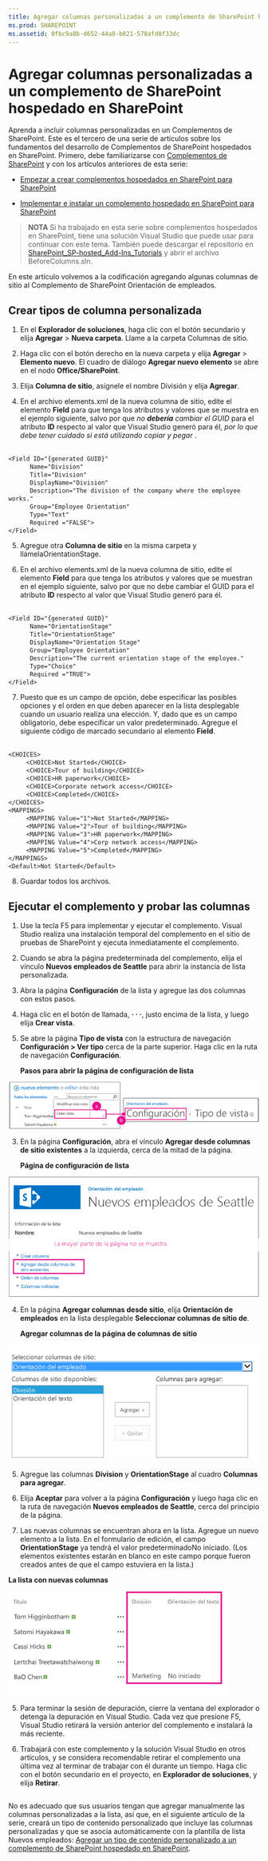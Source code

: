 ```yaml
---
title: Agregar columnas personalizadas a un complemento de SharePoint hospedado en SharePoint
ms.prod: SHAREPOINT
ms.assetid: 0fbc9a8b-d652-44a8-b821-578afd8f33dc
---
```



# Agregar columnas personalizadas a un complemento de SharePoint hospedado en SharePoint
Aprenda a incluir columnas personalizadas en un Complementos de SharePoint.
Este es el tercero de una serie de artículos sobre los fundamentos del desarrollo de Complementos de SharePoint hospedados en SharePoint. Primero, debe familiarizarse con  [Complementos de SharePoint](sharepoint-add-ins.md) y con los artículos anteriores de esta serie:





-  [Empezar a crear complementos hospedados en SharePoint para SharePoint](get-started-creating-sharepoint-hosted-sharepoint-add-ins.md)


-  [Implementar e instalar un complemento hospedado en SharePoint para SharePoint](deploy-and-install-a-sharepoint-hosted-sharepoint-add-in.md)



> **NOTA**
> Si ha trabajado en esta serie sobre complementos hospedados en SharePoint, tiene una solución Visual Studio que puede usar para continuar con este tema. También puede descargar el repositorio en  [SharePoint_SP-hosted_Add-Ins_Tutorials](https://github.com/OfficeDev/SharePoint_SP-hosted_Add-Ins_Tutorials) y abrir el archivo BeforeColumns.sln.




En este artículo volvemos a la codificación agregando algunas columnas de sitio al Complemento de SharePoint Orientación de empleados.
## Crear tipos de columna personalizada






1. En el **Explorador de soluciones**, haga clic con el botón secundario y elija **Agregar** > **Nueva carpeta**. Llame a la carpeta Columnas de sitio.


2. Haga clic con el botón derecho en la nueva carpeta y elija **Agregar** > **Elemento nuevo**. El cuadro de diálogo **Agregar nuevo elemento** se abre en el nodo **Office/SharePoint**.


3. Elija **Columna de sitio**, asígnele el nombre División y elija **Agregar**.


4. En el archivo elements.xml de la nueva columna de sitio, edite el elemento **Field** para que tenga los atributos y valores que se muestra en el ejemplo siguiente, salvo por que *no **debería** cambiar el GUID*  para el atributo **ID** respecto al valor que Visual Studio generó para él, *por lo que debe tener cuidado si está utilizando copiar y pegar*  .

 ```

<Field ID="{generated GUID}"
       Name="Division" 
       Title="Division" 
       DisplayName="Division" 
       Description="The division of the company where the employee works." 
       Group="Employee Orientation" 
       Type="Text" 
       Required ="FALSE">
</Field>
 ```

5. Agregue otra **Columna de sitio** en la misma carpeta y llámelaOrientationStage.


6. En el archivo elements.xml de la nueva columna de sitio, edite el elemento **Field** para que tenga los atributos y valores que se muestran en el ejemplo siguiente, salvo por que no debe cambiar el GUID para el atributo **ID** respecto al valor que Visual Studio generó para él.

 ```

<Field ID="{generated GUID}"
       Name="OrientationStage" 
       Title="OrientationStage"
       DisplayName="Orientation Stage" 
       Group="Employee Orientation" 
       Description="The current orientation stage of the employee." 
       Type="Choice"
       Required ="TRUE">
</Field>
 ```

7. Puesto que es un campo de opción, debe especificar las posibles opciones y el orden en que deben aparecer en la lista desplegable cuando un usuario realiza una elección. Y, dado que es un campo obligatorio, debe especificar un valor predeterminado. Agregue el siguiente código de marcado secundario al elemento **Field**.

 ```

<CHOICES>
      <CHOICE>Not Started</CHOICE>
      <CHOICE>Tour of building</CHOICE>
      <CHOICE>HR paperwork</CHOICE>
      <CHOICE>Corporate network access</CHOICE>
      <CHOICE>Completed</CHOICE>
</CHOICES>
<MAPPINGS>
      <MAPPING Value="1">Not Started</MAPPING>
      <MAPPING Value="2">Tour of building</MAPPING>
      <MAPPING Value="3">HR paperwork</MAPPING>
      <MAPPING Value="4">Corp network access</MAPPING>
      <MAPPING Value="5">Completed</MAPPING>
</MAPPINGS>
<Default>Not Started</Default>
 ```

8. Guardar todos los archivos.



## Ejecutar el complemento y probar las columnas






1. Use la tecla F5 para implementar y ejecutar el complemento. Visual Studio realiza una instalación temporal del complemento en el sitio de pruebas de SharePoint y ejecuta inmediatamente el complemento. 


2. Cuando se abra la página predeterminada del complemento, elija el vínculo **Nuevos empleados de Seattle** para abrir la instancia de lista personalizada.


3. Abra la página **Configuración** de la lista y agregue las dos columnas con estos pasos.

1. Haga clic en el botón de llamada, **· · ·**, justo encima de la lista, y luego elija **Crear vista**.


2. Se abre la página **Tipo de vista** con la estructura de navegación **Configuración > Ver tipo** cerca de la parte superior. Haga clic en la ruta de navegación **Configuración**.

   **Pasos para abrir la página de configuración de lista**



![Lista Nuevos empleados de Seattle con el botón de llamada y el elemento Crear vista resaltados como paso uno. A continuación, una flecha a la página Crear vista con la ruta de navegación de Configuración resaltada.](images/6c119cae-adf8-42ff-9890-f3aa1e11719d.png)





3. En la página **Configuración**, abra el vínculo **Agregar desde columnas de sitio existentes** a la izquierda, cerca de la mitad de la página.

   **Página de configuración de lista**



![La página de configuración de instancia de lista con el vínculo para Agregar columnas desde sitio resaltado.](images/a8698b77-b9d2-40f6-89f6-ccc3c6e06073.png)





4. En la página **Agregar columnas desde sitio**, elija **Orientación de empleados** en la lista desplegable **Seleccionar columnas de sitio de**.

   **Agregar columnas de la página de columnas de sitio**



![Control de selección de columnas de SharePoint, con la orientación del empleado seleccionada en la lista desplegable con la etiqueta Seleccionar columnas de sitio.](images/3b33c622-c52a-45fd-8ea1-d7f307539753.png)





5. Agregue las columnas **Division** y **OrientationStage** al cuadro **Columnas para agregar**.


6. Elija **Aceptar** para volver a la página **Configuración** y luego haga clic en la ruta de navegación **Nuevos empleados de Seattle**, cerca del principio de la página.


4. Las nuevas columnas se encuentran ahora en la lista. Agregue un nuevo elemento a la lista. En el formulario de edición, el campo **OrientationStage** ya tendrá el valor predeterminadoNo iniciado. (Los elementos existentes estarán en blanco en este campo porque fueron creados antes de que el campo estuviera en la lista.)

**La lista con nuevas columnas**



![La lista con las nuevas columnas División y Fase de orientación.](images/d4e17424-c06b-4635-aab8-4912cee5fe35.png)





5. Para terminar la sesión de depuración, cierre la ventana del explorador o detenga la depuración en Visual Studio. Cada vez que presione F5, Visual Studio retirará la versión anterior del complemento e instalará la más reciente.


6. Trabajará con este complemento y la solución Visual Studio en otros artículos, y se considera recomendable retirar el complemento una última vez al terminar de trabajar con él durante un tiempo. Haga clic con el botón secundario en el proyecto, en **Explorador de soluciones**, y elija **Retirar**.



## 
<a name="Nextsteps"> </a>

No es adecuado que sus usuarios tengan que agregar manualmente las columnas personalizadas a la lista, así que, en el siguiente artículo de la serie, creará un tipo de contenido personalizado que incluye las columnas personalizadas y que se asocia automáticamente con la plantilla de lista Nuevos empleados:  [Agregar un tipo de contenido personalizado a un complemento de SharePoint hospedado en SharePoint](add-a-custom-content-type-to-a-sharepoint-hostedsharepoint-add-in.md). 




